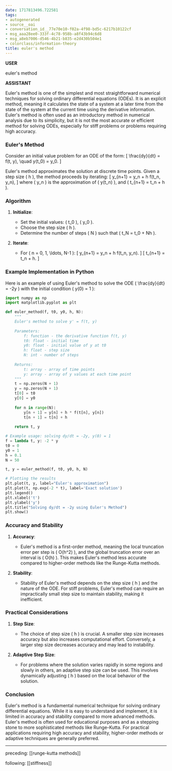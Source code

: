 ```yaml
---
date: 1717813496.722581
tags:
- autogenerated
- source__oai
- conversation_id__77e70e10-f02a-4f98-bd5c-6217b10122cf
- msg_aaa28ee0-333f-4c78-958b-a8f43b94c6d8
- msg_a8eb7006-d546-4b21-b835-e2d430b504e1
- colorclass/information-theory
title: euler's method
---
```


**USER**

euler's method


**ASSISTANT**

Euler's method is one of the simplest and most straightforward numerical techniques for solving ordinary differential equations (ODEs). It is an explicit method, meaning it calculates the state of a system at a later time from the state of the system at the current time using the derivative information. Euler's method is often used as an introductory method in numerical analysis due to its simplicity, but it is not the most accurate or efficient method for solving ODEs, especially for stiff problems or problems requiring high accuracy.

### Euler's Method

Consider an initial value problem for an ODE of the form:
\[ \frac{dy}{dt} = f(t, y), \quad y(t_0) = y_0. \]

Euler's method approximates the solution at discrete time points. Given a step size \( h \), the method proceeds by iterating:
\[ y_{n+1} = y_n + h f(t_n, y_n), \]
where \( y_n \) is the approximation of \( y(t_n) \), and \( t_{n+1} = t_n + h \).

### Algorithm

1. **Initialize**:
   - Set the initial values: \( t_0 \), \( y_0 \).
   - Choose the step size \( h \).
   - Determine the number of steps \( N \) such that \( t_N = t_0 + Nh \).

2. **Iterate**:
   - For \( n = 0, 1, \ldots, N-1 \):
     \[ y_{n+1} = y_n + h f(t_n, y_n). \]
     \[ t_{n+1} = t_n + h. \]

### Example Implementation in Python

Here is an example of using Euler's method to solve the ODE \( \frac{dy}{dt} = -2y \) with the initial condition \( y(0) = 1 \):

```python
import numpy as np
import matplotlib.pyplot as plt

def euler_method(f, t0, y0, h, N):
    """
    Euler's method to solve y' = f(t, y)
    
    Parameters:
        f: function - the derivative function f(t, y)
        t0: float - initial time
        y0: float - initial value of y at t0
        h: float - step size
        N: int - number of steps
        
    Returns:
        t: array - array of time points
        y: array - array of y values at each time point
    """
    t = np.zeros(N + 1)
    y = np.zeros(N + 1)
    t[0] = t0
    y[0] = y0
    
    for n in range(N):
        y[n + 1] = y[n] + h * f(t[n], y[n])
        t[n + 1] = t[n] + h
    
    return t, y

# Example usage: solving dy/dt = -2y, y(0) = 1
f = lambda t, y: -2 * y
t0 = 0
y0 = 1
h = 0.1
N = 50

t, y = euler_method(f, t0, y0, h, N)

# Plotting the results
plt.plot(t, y, label="Euler's approximation")
plt.plot(t, np.exp(-2 * t), label='Exact solution')
plt.legend()
plt.xlabel('t')
plt.ylabel('y')
plt.title("Solving dy/dt = -2y using Euler's Method")
plt.show()
```

### Accuracy and Stability

1. **Accuracy**:
   - Euler's method is a first-order method, meaning the local truncation error per step is \( O(h^2) \), and the global truncation error over an interval is \( O(h) \). This makes Euler's method less accurate compared to higher-order methods like the Runge-Kutta methods.

2. **Stability**:
   - Stability of Euler's method depends on the step size \( h \) and the nature of the ODE. For stiff problems, Euler's method can require an impractically small step size to maintain stability, making it inefficient.

### Practical Considerations

1. **Step Size**:
   - The choice of step size \( h \) is crucial. A smaller step size increases accuracy but also increases computational effort. Conversely, a larger step size decreases accuracy and may lead to instability.

2. **Adaptive Step Size**:
   - For problems where the solution varies rapidly in some regions and slowly in others, an adaptive step size can be used. This involves dynamically adjusting \( h \) based on the local behavior of the solution.

### Conclusion

Euler's method is a fundamental numerical technique for solving ordinary differential equations. While it is easy to understand and implement, it is limited in accuracy and stability compared to more advanced methods. Euler's method is often used for educational purposes and as a stepping stone to more sophisticated methods like Runge-Kutta. For practical applications requiring high accuracy and stability, higher-order methods or adaptive techniques are generally preferred.


---

preceding: [[runge-kutta methods]]  


following: [[stiffness]]